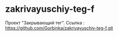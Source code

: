 # zakrivayuschiy-teg-f
Проект "Закрывающий тег". Ссылка : https://github.com/Gorbinka/zakrivayuschiy-teg-f.git
